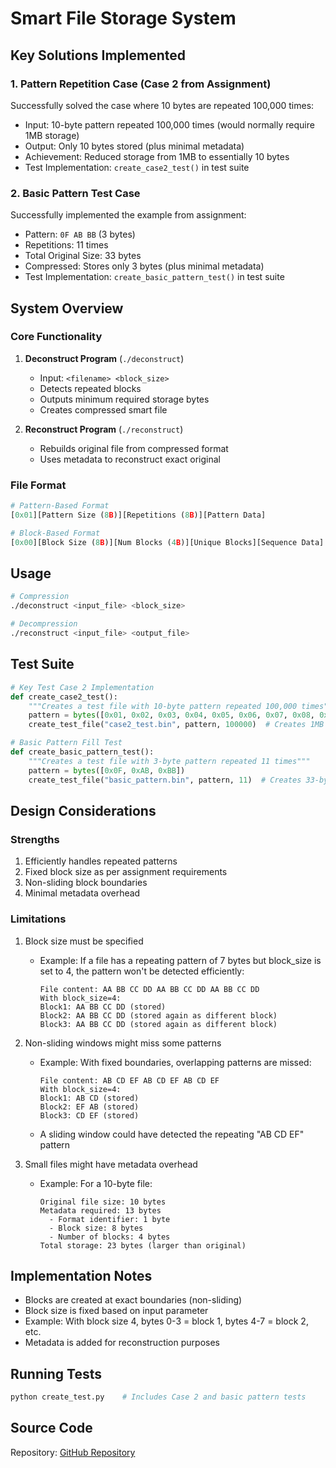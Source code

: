 # Smart File Storage System

## Key Solutions Implemented

### 1. Pattern Repetition Case (Case 2 from Assignment)
Successfully solved the case where 10 bytes are repeated 100,000 times:
- Input: 10-byte pattern repeated 100,000 times (would normally require 1MB storage)
- Output: Only 10 bytes stored (plus minimal metadata)
- Achievement: Reduced storage from 1MB to essentially 10 bytes
- Test Implementation: `create_case2_test()` in test suite

### 2. Basic Pattern Test Case
Successfully implemented the example from assignment:
- Pattern: `0F AB BB` (3 bytes)
- Repetitions: 11 times
- Total Original Size: 33 bytes
- Compressed: Stores only 3 bytes (plus minimal metadata)
- Test Implementation: `create_basic_pattern_test()` in test suite

## System Overview

### Core Functionality
1. **Deconstruct Program** (`./deconstruct`)
   - Input: `<filename> <block_size>`
   - Detects repeated blocks
   - Outputs minimum required storage bytes
   - Creates compressed smart file

2. **Reconstruct Program** (`./reconstruct`)
   - Rebuilds original file from compressed format
   - Uses metadata to reconstruct exact original

### File Format
```python
# Pattern-Based Format
[0x01][Pattern Size (8B)][Repetitions (8B)][Pattern Data]

# Block-Based Format
[0x00][Block Size (8B)][Num Blocks (4B)][Unique Blocks][Sequence Data]
```

## Usage

```bash
# Compression
./deconstruct <input_file> <block_size>

# Decompression
./reconstruct <input_file> <output_file>
```

## Test Suite
```python
# Key Test Case 2 Implementation
def create_case2_test():
    """Creates a test file with 10-byte pattern repeated 100,000 times"""
    pattern = bytes([0x01, 0x02, 0x03, 0x04, 0x05, 0x06, 0x07, 0x08, 0x09, 0x0A])
    create_test_file("case2_test.bin", pattern, 100000)  # Creates 1MB file

# Basic Pattern Fill Test
def create_basic_pattern_test():
    """Creates a test file with 3-byte pattern repeated 11 times"""
    pattern = bytes([0x0F, 0xAB, 0xBB])
    create_test_file("basic_pattern.bin", pattern, 11)  # Creates 33-byte file
```

## Design Considerations

### Strengths
1. Efficiently handles repeated patterns
2. Fixed block size as per assignment requirements
3. Non-sliding block boundaries
4. Minimal metadata overhead

### Limitations
1. Block size must be specified
   - Example: If a file has a repeating pattern of 7 bytes but block_size is set to 4,
     the pattern won't be detected efficiently:
     ```
     File content: AA BB CC DD AA BB CC DD AA BB CC DD
     With block_size=4:
     Block1: AA BB CC DD (stored)
     Block2: AA BB CC DD (stored again as different block)
     Block3: AA BB CC DD (stored again as different block)
     ```

2. Non-sliding windows might miss some patterns
   - Example: With fixed boundaries, overlapping patterns are missed:
     ```
     File content: AB CD EF AB CD EF AB CD EF
     With block_size=4:
     Block1: AB CD (stored)
     Block2: EF AB (stored)
     Block3: CD EF (stored)
     ```
   - A sliding window could have detected the repeating "AB CD EF" pattern

3. Small files might have metadata overhead
   - Example: For a 10-byte file:
     ```
     Original file size: 10 bytes
     Metadata required: 13 bytes
       - Format identifier: 1 byte
       - Block size: 8 bytes
       - Number of blocks: 4 bytes
     Total storage: 23 bytes (larger than original)
     ```

## Implementation Notes
- Blocks are created at exact boundaries (non-sliding)
- Block size is fixed based on input parameter
- Example: With block size 4, bytes 0-3 = block 1, bytes 4-7 = block 2, etc.
- Metadata is added for reconstruction purposes

## Running Tests
```bash
python create_test.py    # Includes Case 2 and basic pattern tests
```

## Source Code
Repository: [GitHub Repository](https://github.com/iamvaar-dev/port_first_round)
